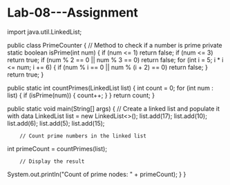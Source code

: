 # Lab-08---Assignment
import java.util.LinkedList;

public class PrimeCounter {
    // Method to check if a number is prime
    private static boolean isPrime(int num) {
        if (num <= 1) return false;
        if (num <= 3) return true;
        if (num % 2 == 0 || num % 3 == 0) return false;
        for (int i = 5; i * i <= num; i += 6) {
            if (num % i == 0 || num % (i + 2) == 0) return false;
        }
        return true;
    }

  public static int countPrimes(LinkedList<Integer> list) {
        int count = 0;
        for (int num : list) {
            if (isPrime(num)) {
                count++;
            }
        }
        return count;
    }

  public static void main(String[] args) {
        // Create a linked list and populate it with data
        LinkedList<Integer> list = new LinkedList<>();
        list.add(17);
        list.add(10);
        list.add(6);
        list.add(5);
        list.add(15);

        // Count prime numbers in the linked list
  int primeCount = countPrimes(list);

        // Display the result
  System.out.println("Count of prime nodes: " + primeCount);
    }
}

